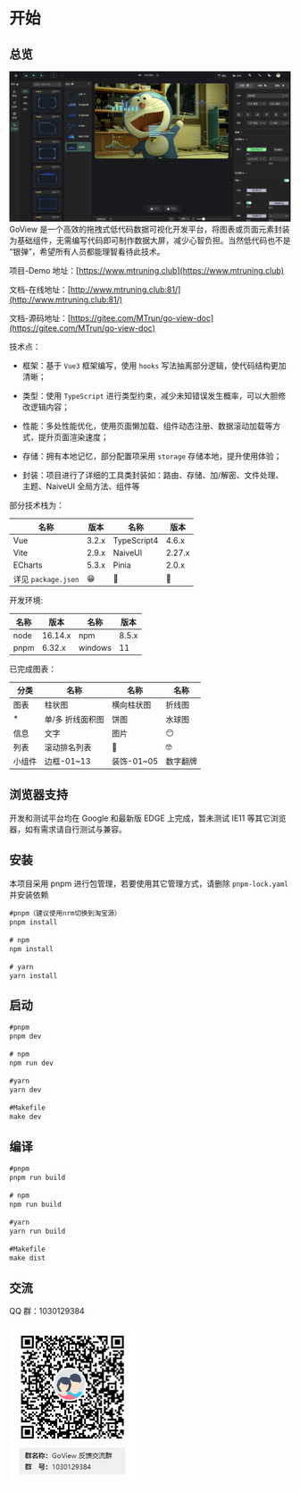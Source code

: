 # 开始

## 总览
![输入图片说明](public/GoView%E6%88%AA%E5%9B%BE.png)
GoView 是一个高效的拖拽式低代码数据可视化开发平台，将图表或页面元素封装为基础组件，无需编写代码即可制作数据大屏，减少心智负担。当然低代码也不是 “银弹”，希望所有人员都能理智看待此技术。

项目-Demo 地址：[https://www.mtruning.club](https://www.mtruning.club)

文档-在线地址：[http://www.mtruning.club:81/](http://www.mtruning.club:81/)

文档-源码地址：[https://gitee.com/MTrun/go-view-doc](https://gitee.com/MTrun/go-view-doc)

技术点：

- 框架：基于 `Vue3` 框架编写，使用 `hooks` 写法抽离部分逻辑，使代码结构更加清晰；

- 类型：使用 `TypeScript` 进行类型约束，减少未知错误发生概率，可以大胆修改逻辑内容；

- 性能：多处性能优化，使用页面懒加载、组件动态注册、数据滚动加载等方式，提升页面渲染速度；

- 存储：拥有本地记忆，部分配置项采用 `storage` 存储本地，提升使用体验；

- 封装：项目进行了详细的工具类封装如：路由、存储、加/解密、文件处理、主题、NaiveUI 全局方法、组件等

部分技术栈为：

| 名称                | 版本  | 名称        | 版本   |
| ------------------- | ----- | ----------- | ------ |
| Vue                 | 3.2.x | TypeScript4 | 4.6.x  |
| Vite                | 2.9.x | NaiveUI     | 2.27.x |
| ECharts             | 5.3.x | Pinia       | 2.0.x  |
| 详见 `package.json` | 😁    | 🥰          | 🤗     |

开发环境:

| 名称 | 版本    | 名称    | 版本  |
| ---- | ------- | ------- | ----- |
| node | 16.14.x | npm     | 8.5.x |
| pnpm | 6.32.x  | windows | 11    |

已完成图表：

| 分类   | 名称             | 名称       | 名称     |
| ------ | ---------------- | ---------- | -------- |
| 图表   | 柱状图           | 横向柱状图 | 折线图   |
| \*     | 单/多 折线面积图 | 饼图       | 水球图   |
| 信息   | 文字             | 图片       | 😶       |
| 列表   | 滚动排名列表     | 🤠         | 🤓       |
| 小组件 | 边框-01~13       | 装饰-01~05 | 数字翻牌 |

## 浏览器支持

开发和测试平台均在 Google 和最新版 EDGE 上完成，暂未测试 IE11 等其它浏览器，如有需求请自行测试与兼容。

## 安装

本项目采用 pnpm 进行包管理，若要使用其它管理方式，请删除 `pnpm-lock.yaml` 并安装依赖

```shell
#pnpm（建议使用nrm切换到淘宝源）
pnpm install

# npm
npm install

# yarn
yarn install

```

## 启动

```shell
#pnpm
pnpm dev

# npm
npm run dev

#yarn
yarn dev

#Makefile
make dev
```

## 编译

```shell
#pnpm
pnpm run build

# npm
npm run build

#yarn
yarn run build

#Makefile
make dist

```

## 交流

QQ 群：1030129384

![输入图片说明](public/GoView%20%E5%8F%8D%E9%A6%88%E4%BA%A4%E6%B5%81%E7%BE%A4%E7%BE%A4%E4%BA%8C%E7%BB%B4%E7%A0%81.png)